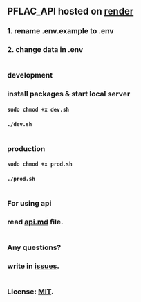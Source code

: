 ## PFLAC_API hosted on [render](https://render.com)

### 1. rename .env.example to .env
### 2. change data in .env

#

### development 
### install packages & start local server
#### ```sudo chmod +x dev.sh```
#### ```./dev.sh```

#

### production
#### ```sudo chmod +x prod.sh```
#### ```./prod.sh```

#

### For using api
### read [api.md](./api.md) file.

#

### Any questions?
### write in [issues](https://github.com/fxhxyz4/pflac_api/issues/new).

#

### License: [MIT](./license.md).